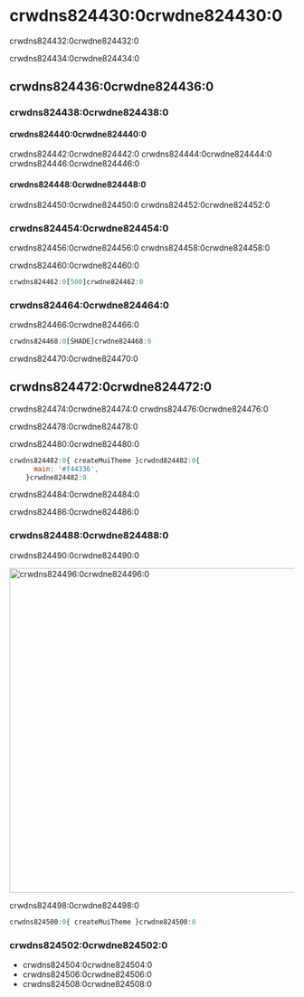 # crwdns824430:0crwdne824430:0

<p class="description">crwdns824432:0crwdne824432:0</p>

crwdns824434:0crwdne824434:0

## crwdns824436:0crwdne824436:0

### crwdns824438:0crwdne824438:0

#### crwdns824440:0crwdne824440:0

crwdns824442:0crwdne824442:0 crwdns824444:0crwdne824444:0 crwdns824446:0crwdne824446:0

#### crwdns824448:0crwdne824448:0

crwdns824450:0crwdne824450:0 crwdns824452:0crwdne824452:0

### crwdns824454:0crwdne824454:0

crwdns824456:0crwdne824456:0 crwdns824458:0crwdne824458:0

crwdns824460:0crwdne824460:0

```js
crwdns824462:0[500]crwdne824462:0
```

### crwdns824464:0crwdne824464:0

crwdns824466:0crwdne824466:0

```jsx
crwdns824468:0[SHADE]crwdne824468:0
```

crwdns824470:0crwdne824470:0

## crwdns824472:0crwdne824472:0

crwdns824474:0crwdne824474:0 crwdns824476:0crwdne824476:0

crwdns824478:0crwdne824478:0

crwdns824480:0crwdne824480:0

```jsx
crwdns824482:0{ createMuiTheme }crwdnd824482:0{
      main: '#f44336',
    }crwdne824482:0
```

crwdns824484:0crwdne824484:0

crwdns824486:0crwdne824486:0

### crwdns824488:0crwdne824488:0

crwdns824490:0crwdne824490:0

<a href="crwdns824492:0crwdne824492:0">
  <img src="crwdns824494:0crwdne824494:0" alt="crwdns824496:0crwdne824496:0" style="width: 574px" />
</a>

crwdns824498:0crwdne824498:0

```jsx
crwdns824500:0{ createMuiTheme }crwdne824500:0
```

### crwdns824502:0crwdne824502:0

- crwdns824504:0crwdne824504:0
- crwdns824506:0crwdne824506:0
- crwdns824508:0crwdne824508:0
